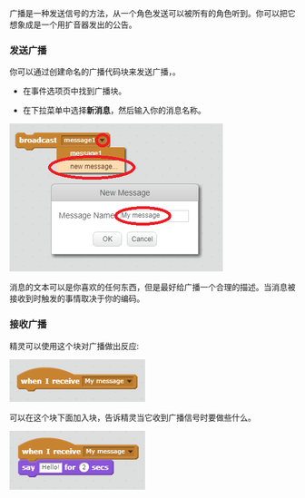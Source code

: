 广播是一种发送信号的方法，从一个角色发送可以被所有的角色听到。你可以把它想象成是一个用扩音器发出的公告。

### 发送广播

你可以通过创建命名的广播代码块来发送广播，。

+ 在事件选项页中找到广播块。

+ 在下拉菜单中选择**新消息**，然后输入你的消息名称。

![创建广播](images/create-a-broadcast.png)

消息的文本可以是你喜欢的任何东西，但是最好给广播一个合理的描述。当消息被接收到时触发的事情取决于你的编码。

### 接收广播

精灵可以使用这个块对广播做出反应:

![接收广播](images/receive-a-broadcast.png)

可以在这个块下面加入块，告诉精灵当它收到广播信号时要做些什么。

![接收样例](images/receive-example.png)